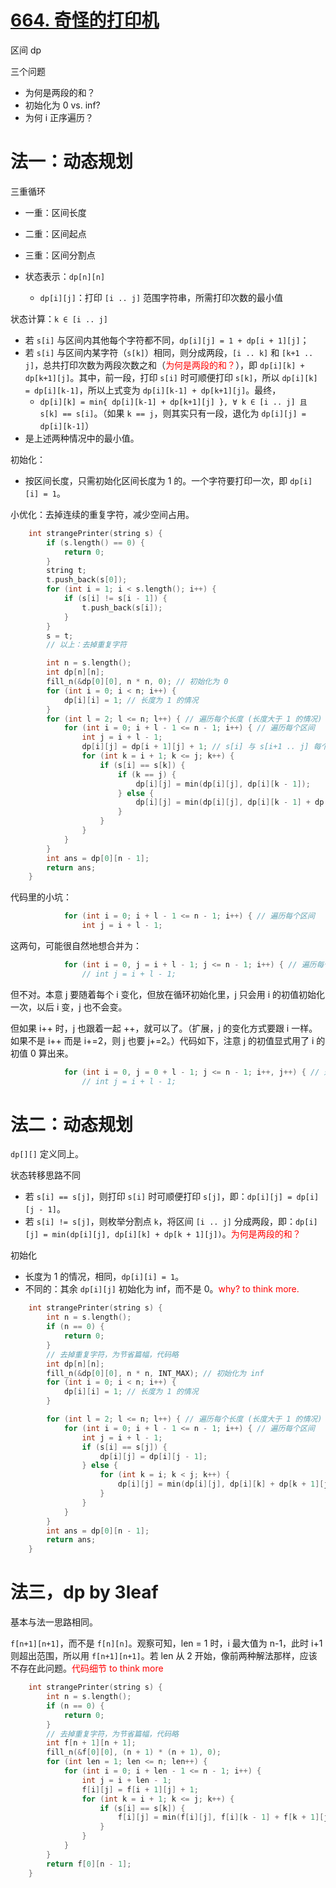 # [664. 奇怪的打印机](https://leetcode.cn/problems/strange-printer/)

区间 dp

三个问题
- 为何是两段的和？
- 初始化为 0 vs. inf?
- 为何 i 正序遍历？

# 法一：动态规划

三重循环
- 一重：区间长度
- 二重：区间起点
- 三重：区间分割点

- 状态表示：`dp[n][n]`
  - `dp[i][j]`：打印 `[i .. j]` 范围字符串，所需打印次数的最小值

状态计算：`k ∈ [i .. j]`
- 若 `s[i]` 与区间内其他每个字符都不同，`dp[i][j] = 1 + dp[i + 1][j]`；
- 若 `s[i]` 与区间内某字符（`s[k]`）相同，则分成两段，`[i .. k]` 和 `[k+1 .. j]`，总共打印次数为两段次数之和（<font color="red">为何是两段的和？</font>），即 `dp[i][k] + dp[k+1][j]`。其中，前一段，打印 `s[i]` 时可顺便打印 `s[k]`，所以 `dp[i][k] = dp[i][k-1]`，所以上式变为 `dp[i][k-1] + dp[k+1][j]`。最终，
  - `dp[i][k] = min{ dp[i][k-1] + dp[k+1][j] }, ∀ k ∈ [i .. j] 且 s[k] == s[i]`。（如果 `k == j`，则其实只有一段，退化为 `dp[i][j] = dp[i][k-1]`）
- 是上述两种情况中的最小值。

初始化：
- 按区间长度，只需初始化区间长度为 1 的。一个字符要打印一次，即 `dp[i][i] = 1`。

小优化：去掉连续的重复字符，减少空间占用。

```cpp
    int strangePrinter(string s) {
        if (s.length() == 0) {
            return 0;
        }
        string t;
        t.push_back(s[0]);
        for (int i = 1; i < s.length(); i++) {
            if (s[i] != s[i - 1]) {
                t.push_back(s[i]);
            }
        }
        s = t;
        // 以上：去掉重复字符

        int n = s.length();
        int dp[n][n];
        fill_n(&dp[0][0], n * n, 0); // 初始化为 0
        for (int i = 0; i < n; i++) {
            dp[i][i] = 1; // 长度为 1 的情况
        }
        for (int l = 2; l <= n; l++) { // 遍历每个长度 (长度大于 1 的情况)
            for (int i = 0; i + l - 1 <= n - 1; i++) { // 遍历每个区间
                int j = i + l - 1;
                dp[i][j] = dp[i + 1][j] + 1; // s[i] 与 s[i+1 .. j] 每个字符都不同
                for (int k = i + 1; k <= j; k++) {
                    if (s[i] == s[k]) {
                        if (k == j) {
                            dp[i][j] = min(dp[i][j], dp[i][k - 1]);
                        } else {
                            dp[i][j] = min(dp[i][j], dp[i][k - 1] + dp[k + 1][j]);
                        }
                    }
                }
            }
        }
        int ans = dp[0][n - 1];
        return ans;
    }
```

代码里的小坑：
```cpp
            for (int i = 0; i + l - 1 <= n - 1; i++) { // 遍历每个区间
                int j = i + l - 1;
```
这两句，可能很自然地想合并为：
```cpp
            for (int i = 0, j = i + l - 1; j <= n - 1; i++) { // 遍历每个区间
                // int j = i + l - 1;
```
但不对。本意 j 要随着每个 i 变化，但放在循环初始化里，j 只会用 i 的初值初始化一次，以后 i 变，j 也不会变。

但如果 i++ 时，j 也跟着一起 ++，就可以了。（扩展，j 的变化方式要跟 i 一样。如果不是 i++ 而是 i+=2，则 j 也要 j+=2。）代码如下，注意 j 的初值显式用了 i 的初值 0 算出来。
```cpp
            for (int i = 0, j = 0 + l - 1; j <= n - 1; i++, j++) { // 遍历每个区间
                // int j = i + l - 1;
```

# 法二：动态规划

`dp[][]` 定义同上。

状态转移思路不同
- 若 `s[i] == s[j]`，则打印 `s[i]` 时可顺便打印 `s[j]`，即：`dp[i][j] = dp[i][j - 1]`。
- 若 `s[i] != s[j]`，则枚举分割点 `k`，将区间 `[i .. j]` 分成两段，即：`dp[i][j] = min(dp[i][j], dp[i][k] + dp[k + 1][j])`。<font color="red">为何是两段的和？</font>

初始化
- 长度为 1 的情况，相同，`dp[i][i] = 1`。
- 不同的：其余 `dp[i][j]` 初始化为 inf，而不是 0。<font color="red">why? to think more.</font>

```cpp
    int strangePrinter(string s) {
        int n = s.length();
        if (n == 0) {
            return 0;
        }
        // 去掉重复字符，为节省篇幅，代码略
        int dp[n][n];
        fill_n(&dp[0][0], n * n, INT_MAX); // 初始化为 inf
        for (int i = 0; i < n; i++) {
            dp[i][i] = 1; // 长度为 1 的情况
        }

        for (int l = 2; l <= n; l++) { // 遍历每个长度 (长度大于 1 的情况)
            for (int i = 0; i + l - 1 <= n - 1; i++) { // 遍历每个区间
                int j = i + l - 1;
                if (s[i] == s[j]) {
                    dp[i][j] = dp[i][j - 1];
                } else {
                    for (int k = i; k < j; k++) {
                        dp[i][j] = min(dp[i][j], dp[i][k] + dp[k + 1][j]);
                    }
                }
            }
        }
        int ans = dp[0][n - 1];
        return ans;
    }
```

# 法三，dp by 3leaf

基本与法一思路相同。

`f[n+1][n+1]`，而不是 `f[n][n]`。观察可知，len = 1 时，i 最大值为 n-1，此时 i+1 则超出范围，所以用 `f[n+1][n+1]`。若 len 从 2 开始，像前两种解法那样，应该不存在此问题。<font color="red">代码细节 to think more</font>

```cpp
    int strangePrinter(string s) {
        int n = s.length();
        if (n == 0) {
            return 0;
        }
        // 去掉重复字符，为节省篇幅，代码略
        int f[n + 1][n + 1];
        fill_n(&f[0][0], (n + 1) * (n + 1), 0);
        for (int len = 1; len <= n; len++) {
            for (int i = 0; i + len - 1 <= n - 1; i++) {
                int j = i + len - 1;
                f[i][j] = f[i + 1][j] + 1;
                for (int k = i + 1; k <= j; k++) {
                    if (s[i] == s[k]) {
                        f[i][j] = min(f[i][j], f[i][k - 1] + f[k + 1][j]);
                    }
                }
            }
        }
        return f[0][n - 1];
    }
```